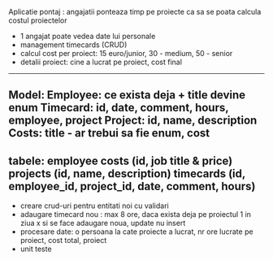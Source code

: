 Aplicatie pontaj : angajatii ponteaza timp pe proiecte ca sa se poata calcula costul proiectelor

- 1 angajat poate vedea date lui personale 
- management timecards (CRUD)
- calcul cost per proiect: 15 euro/junior, 30 - medium, 50 - senior 
- detalii proiect: cine a lucrat pe proiect, cost final

--------
Model:
Employee: ce exista deja + title devine enum
Timecard: id, date, comment, hours, employee, project
Project: id, name, description
Costs: title - ar trebui sa fie enum, cost
-----------

tabele:
employee 
costs (id, job title & price)
projects (id, name, description)
timecards (id, employee_id, project_id, date, comment, hours)
--------------------  

- creare crud-uri pentru entitati noi cu validari
- adaugare timecard nou : max 8 ore, daca exista deja pe proiectul 1 in ziua x si se face adaugare noua, update nu insert
- procesare date: o persoana la cate proiecte a lucrat, nr ore lucrate pe proiect, cost total, proiect
- unit teste
